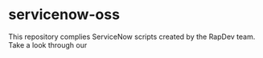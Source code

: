 # servicenow-oss
This repository complies ServiceNow scripts created by the RapDev team.
Take a look through our 
